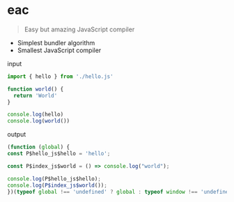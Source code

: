 # eac
> Easy but amazing JavaScript compiler

- Simplest bundler algorithm
- Smallest JavaScript compiler

input 

```js
import { hello } from './hello.js'

function world() {
  return 'World'
}

console.log(hello)
console.log(world())
```

output

```js
(function (global) {
const P$hello_js$hello = 'hello';

const P$index_js$world = () => console.log("world");

console.log(P$hello_js$hello);
console.log(P$index_js$world());
})(typeof global !== 'undefined' ? global : typeof window !== 'undefined' ? window : this);
```
